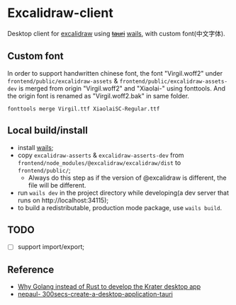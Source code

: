 # Excalidraw-client

Desktop client for [excalidraw](https://github.com/excalidraw/excalidraw) using ~~[tauri](https://github.com/tauri-apps/tauri)~~ [wails](https://github.com/wailsapp/wails), with custom font(中文字体).

## Custom font

In order to support handwritten chinese font, the font "Virgil.woff2" under `frontend/public/excalidraw-assets` & `frontend/public/excalidraw-assets-dev` is merged from origin "Virgil.woff2" and "Xiaolai-" using fonttools. And the origin font is renamed as "Virgil.woff2.bak" in same folder.

```
fonttools merge Virgil.ttf XiaolaiSC-Regular.ttf
```

## Local build/install

* install [wails](https://wails.app/gettingstarted/);
* copy `excalidraw-asserts` & `excalidraw-asserts-dev` from `frontend/node_modules/@excalidraw/excalidraw/dist` to `frontend/public/`;
    * Always do this step as if the version of @excalidraw is different, the file will be different.  
* run `wails dev` in the project directory while developing(a dev server that runs on http://localhost:34115);
* to build a redistributable, production mode package, use `wails build`.

## TODO

- [ ] support import/export;

## Reference

* [Why Golang instead of Rust to develop the Krater desktop app](https://blog.moonguard.dev/why-golang-instead-of-rust-to-develop-the-krater-desktop-app)
* [nepaul- 300secs-create-a-desktop-application-tauri](https://github.com/nepaul/learn-to-code-by-coding/tree/b95c64ff30540278991c8bc613f8b2ca5dc9b31a/300secs-create-a-desktop-application-tauri)
